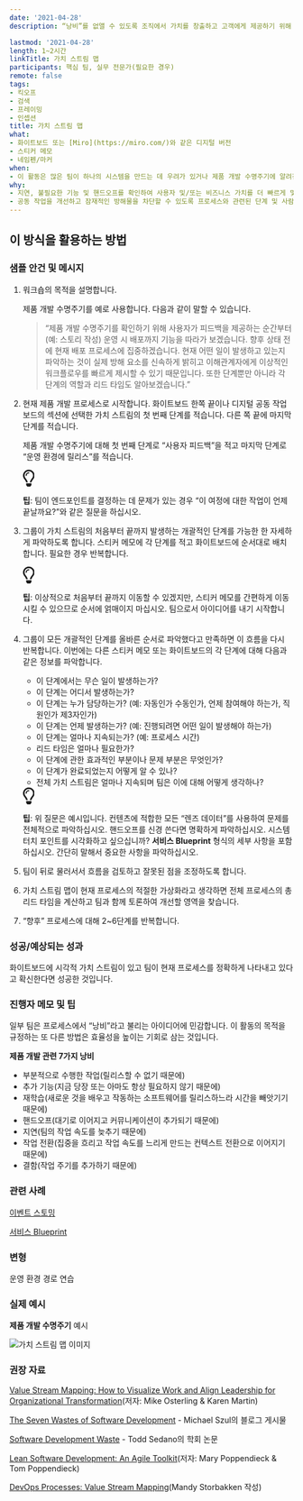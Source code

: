 ```yaml
---
date: '2021-04-28'
description: “낭비”를 없앨 수 있도록 조직에서 가치를 창출하고 고객에게 제공하기 위해 진행할 단계를 시각화합니다. 일반적인 사용 사례는 운영 및 제품 개발 수명주기에 이르는 길입니다.

lastmod: '2021-04-28'
length: 1~2시간
linkTitle: 가치 스트림 맵
participants: 핵심 팀, 실무 전문가(필요한 경우)
remote: false
tags:
- 킥오프
- 검색
- 프레이밍
- 인셉션
title: 가치 스트림 맵
what:
- 화이트보드 또는 [Miro](https://miro.com/)와 같은 디지털 버전
- 스티커 메모
- 네임펜/마커
when:
- 이 활동은 많은 팀이 하나의 시스템을 만드는 데 우려가 있거나 제품 개발 수명주기에 알려진 문제가 있는 경우 킥오프 초기에 수행할 수 있습니다. 또는 기술 검색, 프레이밍의 일부로 수행하거나 팀이 비효율적인 프로세스로 교착 상태에 빠진 경우 언제든지 수행할 수 있습니다.
why:
- 지연, 불필요한 기능 및 핸드오프를 확인하여 사용자 및/또는 비즈니스 가치를 더 빠르게 및/또는 더 자주 제공할 수 있는 방법을 파악하기 위해서입니다.
- 공동 작업을 개선하고 잠재적인 방해물을 차단할 수 있도록 프로세스와 관련된 단계 및 사람들을 파악하기 위해서입니다.
---
```


<h2 id="how-to-use-this-method">이 방식을 활용하는
방법</h2>

<div class="bg-gray-dark p-lg-5 p-3 mb-4"><div
class="col-lg-9"><h3
id="sample-agenda--prompts">샘플 안건 및 메시지</h3>

<ol>

<li>

<p>워크숍의 목적을 설명합니다.</p>

<p>제품 개발 수명주기를 예로 사용합니다. 다음과 같이 말할 수 있습니다.</p>

<blockquote>

<p>“제품 개발 수명주기를 확인하기 위해 사용자가 피드백을 제공하는 순간부터(예: 스토리 작성) 운영 시 배포까지
기능을 따라가 보겠습니다. 향후 상태 전에 현재 배포 프로세스에 집중하겠습니다. 현재 어떤 일이 발생하고 있는지 파악하는 것이
실제 방해 요소를 신속하게 밝히고 이해관계자에게 이상적인 워크플로우를 빠르게 제시할 수 있기 때문입니다. 또한 단계뿐만 아니라
각 단계의 역할과 리드 타임도 알아보겠습니다.”</p>

</blockquote>

</li>

<li>

<p>현재 제품 개발 프로세스로 시작합니다. 화이트보드 한쪽 끝이나 디지털 공동 작업 보드의 섹션에 선택한 가치
스트림의 첫 번째 단계를 적습니다. 다른 쪽 끝에 마지막 단계를 적습니다.</p>

<p>제품 개발 수명주기에 대해 첫 번째 단계로 “사용자 피드백”을 적고 마지막 단계로 “운영 환경에 릴리스”를
적습니다.</p>

<div class="callout td-box--gray-darkest p-3 my-5
border-bottom border-right border-left border-top row"><div
class="col-1 row align-items-center
justify-content-center"><svg height="30"
aria-hidden="true" focusable="false"
data-prefix="far" data-icon="lightbulb"
role="img" xmlns="http://www.w3.org/2000/svg"
viewBox="0 0 352 512" class="svg-inline--fa
fa-lightbulb"><path fill="currentColor"
d="M176 80c-52.94 0-96 43.06-96 96 0 8.84 7.16 16 16 16s16-7.16
16-16c0-35.3 28.72-64 64-64 8.84 0 16-7.16 16-16s-7.16-16-16-16zM96.06
459.17c0 3.15.93 6.22 2.68 8.84l24.51 36.84c2.97 4.46 7.97 7.14 13.32
7.14h78.85c5.36 0 10.36-2.68 13.32-7.14l24.51-36.84c1.74-2.62 2.67-5.7
2.68-8.84l.05-43.18H96.02l.04 43.18zM176 0C73.72 0 0 82.97 0 176c0
44.37 16.45 84.85 43.56 115.78 16.64 18.99 42.74 58.8 52.42
92.16v.06h48v-.12c-.01-4.77-.72-9.51-2.15-14.07-5.59-17.81-22.82-64.77-62.17-109.67-20.54-23.43-31.52-53.15-31.61-84.14-.2-73.64
59.67-128 127.95-128 70.58 0 128 57.42 128 128 0 30.97-11.24
60.85-31.65 84.14-39.11 44.61-56.42 91.47-62.1 109.46a47.507 47.507 0
0 0-2.22 14.3v.1h48v-.05c9.68-33.37 35.78-73.18 52.42-92.16C335.55
260.85 352 220.37 352 176 352 78.8 273.2 0 176 0z"
class=""></path></svg></div><div
class="col-11"><p><strong>팁</strong>:
팀이 엔드포인트를 결정하는 데 문제가 있는 경우 “이 여정에 대한 작업이 언제 끝날까요?”와 같은 질문을
하십시오.</p></div></div>

</li>

<li>

<p>그룹이 가치 스트림의 처음부터 끝까지 발생하는 개괄적인 단계를 가능한 한 자세하게 파악하도록 합니다. 스티커
메모에 각 단계를 적고 화이트보드에 순서대로 배치합니다. 필요한 경우 반복합니다.</p>

<div class="callout td-box--gray-darkest p-3 my-5
border-bottom border-right border-left border-top row"><div
class="col-1 row align-items-center
justify-content-center"><svg height="30"
aria-hidden="true" focusable="false"
data-prefix="far" data-icon="lightbulb"
role="img" xmlns="http://www.w3.org/2000/svg"
viewBox="0 0 352 512" class="svg-inline--fa
fa-lightbulb"><path fill="currentColor"
d="M176 80c-52.94 0-96 43.06-96 96 0 8.84 7.16 16 16 16s16-7.16
16-16c0-35.3 28.72-64 64-64 8.84 0 16-7.16 16-16s-7.16-16-16-16zM96.06
459.17c0 3.15.93 6.22 2.68 8.84l24.51 36.84c2.97 4.46 7.97 7.14 13.32
7.14h78.85c5.36 0 10.36-2.68 13.32-7.14l24.51-36.84c1.74-2.62 2.67-5.7
2.68-8.84l.05-43.18H96.02l.04 43.18zM176 0C73.72 0 0 82.97 0 176c0
44.37 16.45 84.85 43.56 115.78 16.64 18.99 42.74 58.8 52.42
92.16v.06h48v-.12c-.01-4.77-.72-9.51-2.15-14.07-5.59-17.81-22.82-64.77-62.17-109.67-20.54-23.43-31.52-53.15-31.61-84.14-.2-73.64
59.67-128 127.95-128 70.58 0 128 57.42 128 128 0 30.97-11.24
60.85-31.65 84.14-39.11 44.61-56.42 91.47-62.1 109.46a47.507 47.507 0
0 0-2.22 14.3v.1h48v-.05c9.68-33.37 35.78-73.18 52.42-92.16C335.55
260.85 352 220.37 352 176 352 78.8 273.2 0 176 0z"
class=""></path></svg></div><div
class="col-11"><p><strong>팁</strong>:
이상적으로 처음부터 끝까지 이동할 수 있겠지만, 스티커 메모를 간편하게 이동시킬 수 있으므로 순서에 얽매이지 마십시오.
팀으로서 아이디어를 내기 시작합니다.</p></div></div>

</li>

<li>

<p>그룹이 모든 개괄적인 단계를 올바른 순서로 파악했다고 만족하면 이 흐름을 다시 반복합니다. 이번에는 다른
스티커 메모 또는 화이트보드의 각 단계에 대해 다음과 같은 정보를 파악합니다.</p>

<ul>

<li>이 단계에서는 무슨 일이 발생하는가?</li>

<li>이 단계는 어디서 발생하는가?</li>

<li>이 단계는 누가 담당하는가? (예: 자동인가 수동인가, 언제 참여해야 하는가, 직원인가
제3자인가)</li>

<li>이 단계는 언제 발생하는가? (예: 진행되려면 어떤 일이 발생해야 하는가)</li>

<li>이 단계는 얼마나 지속되는가? (예: 프로세스 시간)</li>

<li>리드 타임은 얼마나 필요한가?</li>

<li>이 단계에 관한 효과적인 부분이나 문제 부분은 무엇인가?</li>

<li>이 단계가 완료되었는지 어떻게 알 수 있나?</li>

<li>전체 가치 스트림은 얼마나 지속되며 팀은 이에 대해 어떻게 생각하나?</li>

</ul>

<div class="callout td-box--gray-darkest p-3 my-5
border-bottom border-right border-left border-top row"><div
class="col-1 row align-items-center
justify-content-center"><svg height="30"
aria-hidden="true" focusable="false"
data-prefix="far" data-icon="lightbulb"
role="img" xmlns="http://www.w3.org/2000/svg"
viewBox="0 0 352 512" class="svg-inline--fa
fa-lightbulb"><path fill="currentColor"
d="M176 80c-52.94 0-96 43.06-96 96 0 8.84 7.16 16 16 16s16-7.16
16-16c0-35.3 28.72-64 64-64 8.84 0 16-7.16 16-16s-7.16-16-16-16zM96.06
459.17c0 3.15.93 6.22 2.68 8.84l24.51 36.84c2.97 4.46 7.97 7.14 13.32
7.14h78.85c5.36 0 10.36-2.68 13.32-7.14l24.51-36.84c1.74-2.62 2.67-5.7
2.68-8.84l.05-43.18H96.02l.04 43.18zM176 0C73.72 0 0 82.97 0 176c0
44.37 16.45 84.85 43.56 115.78 16.64 18.99 42.74 58.8 52.42
92.16v.06h48v-.12c-.01-4.77-.72-9.51-2.15-14.07-5.59-17.81-22.82-64.77-62.17-109.67-20.54-23.43-31.52-53.15-31.61-84.14-.2-73.64
59.67-128 127.95-128 70.58 0 128 57.42 128 128 0 30.97-11.24
60.85-31.65 84.14-39.11 44.61-56.42 91.47-62.1 109.46a47.507 47.507 0
0 0-2.22 14.3v.1h48v-.05c9.68-33.37 35.78-73.18 52.42-92.16C335.55
260.85 352 220.37 352 176 352 78.8 273.2 0 176 0z"
class=""></path></svg></div><div
class="col-11"><p><strong>팁</strong>: 위
질문은 예시입니다. 컨텐츠에 적합한 모든 “렌즈 데이터”를 사용하여 문제를 전체적으로 파악하십시오. 핸드오프를 신경 쓴다면
명확하게 파악하십시오. 시스템 터치 포인트를 시각화하고 싶으십니까? <strong>서비스
Blueprint</strong> 형식의 세부 사항을 포함하십시오. 간단히 말해서 중요한 사항을
파악하십시오.</p></div></div>

</li>

<li>

<p>팀이 뒤로 물러서서 흐름을 검토하고 잘못된 점을 조정하도록 합니다.</p>

</li>

<li>

<p>가치 스트림 맵이 현재 프로세스의 적절한 가상화라고 생각하면 전체 프로세스의 총 리드 타임을 계산하고 팀과
함께 토론하여 개선할 영역을 찾습니다.</p>

</li>

<li>

<p>“향후” 프로세스에 대해 2~6단계를 반복합니다.</p>

</li>

</ol>

</div></div>

<div class="bg-gray-dark p-lg-5 p-3 mb-4"><div
class="col-lg-9"><h3
id="successexpected-outcomes">성공/예상되는 성과</h3>

<p>화이트보드에 시각적 가치 스트림이 있고 팀이 현재 프로세스를 정확하게 나타내고 있다고 확신한다면 성공한
것입니다.</div></div>

<div class="bg-gray-dark p-lg-5 p-3 mb-4"><div
class="col-lg-9"><h3
id="facilitator-notes--tips">진행자 메모 및 팁</h3>

<p>일부 팀은 프로세스에서 “낭비”라고 불리는 아이디어에 민감합니다. 이 활동의 목적을 규정하는 또 다른 방법은
효율성을 높이는 기회로 삼는 것입니다.</p>

<p><strong>제품 개발 관련 7가지 낭비</strong></p>

<ul>

<li>부분적으로 수행한 작업(릴리스할 수 없기 때문에)</li>

<li>추가 기능(지금 당장 또는 아마도 항상 필요하지 않기 때문에)</li>

<li>재학습(새로운 것을 배우고 작동하는 소프트웨어를 릴리스하느라 시간을 빼앗기기 때문에)</li>

<li>핸드오프(대기로 이어지고 커뮤니케이션이 추가되기 때문에)</li>

<li>지연(팀의 작업 속도를 늦추기 때문에)</li>

<li>작업 전환(집중을 흐리고 작업 속도를 느리게 만드는 컨텍스트 전환으로 이어지기 때문에)</li>

<li>결함(작업 주기를 추가하기 때문에)</li>

</ul>

</div></div>

<div class="bg-gray-dark p-lg-5 p-3 mb-4"><div
class="col-lg-9"><h3
id="related-practices">관련 사례</h3>

<p><a
href="https://tanzu.vmware.com/developer/practices/event-storming">이벤트
스토밍</a></p>

<p><a
href="https://tanzu.vmware.com/developer/practices/service-blueprint">서비스
Blueprint</a></p>

</div></div>

<div class="bg-gray-dark p-lg-5 p-3 mb-4"><div
class="col-lg-9"><h3
id="variations">변형</h3>

<p>운영 환경 경로 연습</div></div>

<div class="bg-gray-dark p-lg-5 p-3 mb-4"><div
class="col-lg-9"><h3
id="real-world-examples">실제 예시</h3>

<p><strong>제품 개발 수명주기</strong> 예시</p>

<p><img
src="https://tanzu.vmware.com/developer/practices/value-stream-map/images/value-stream-map-3.jpg"
alt="가치 스트림 맵 이미지"  /></p>

</div></div>

<div class="bg-gray-dark p-lg-5 p-3 mb-4"><div
class="col-lg-9"><h3
id="recommended-reading">권장 자료</h3>

<p><a
href="https://www.oreilly.com/library/view/value-stream-mapping/9780071828918/"
target="_blank" rel="nofollow">Value Stream
Mapping: How to Visualize Work and Align Leadership for Organizational
Transformation</a>(저자: Mike Osterling & Karen
Martin)</p>

<p><a
href="https://codepunk.io/the-seven-wastes-of-software-development/"
target="_blank" rel="nofollow">The Seven Wastes
of Software Development</a> - Michael Szul의 블로그 게시물</p>

<p><a
href="https://www.researchgate.net/publication/313360479_Software_Development_Waste"
target="_blank" rel="nofollow">Software
Development Waste</a> - Todd Sedano의 학회 논문</p>

<p><a
href="https://www.amazon.com/Lean-Software-Development-Agile-Toolkit/dp/0321150783"
target="_blank" rel="nofollow">Lean Software
Development: An Agile Toolkit</a>(저자: Mary Poppendieck & Tom
Poppendieck)</p>

<p><a
href="https://cloud.vmware.com/community/2020/12/02/devops-processes-value-stream-mapping/"
target="_blank" rel="nofollow">DevOps
Processes: Value Stream Mapping</a>(Mandy Storbakken
작성)</p>

</div></div>